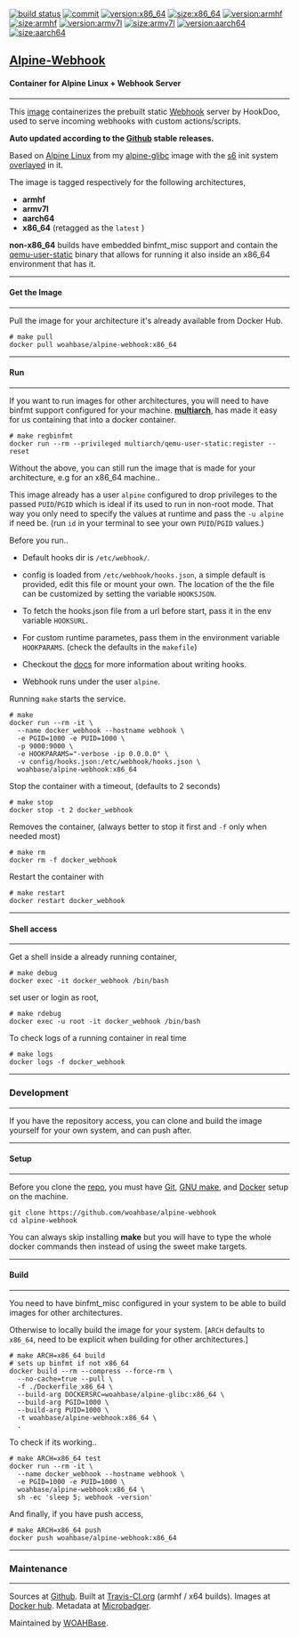 [![build status][251]][232] [![commit][255]][231] [![version:x86_64][256]][235] [![size:x86_64][257]][235] [![version:armhf][258]][236] [![size:armhf][259]][236] [![version:armv7l][260]][237] [![size:armv7l][261]][237] [![version:aarch64][262]][238] [![size:aarch64][263]][238]

## [Alpine-Webhook][234]
#### Container for Alpine Linux + Webhook Server
---

This [image][233] containerizes the prebuilt static [Webhook][135]
server by HookDoo, used to serve incoming webhooks with custom
actions/scripts.

**Auto updated according to the [Github][136] stable releases.**

Based on [Alpine Linux][131] from my [alpine-glibc][132] image with
the [s6][133] init system [overlayed][134] in it.

The image is tagged respectively for the following architectures,
* **armhf**
* **armv7l**
* **aarch64**
* **x86_64** (retagged as the `latest` )

**non-x86_64** builds have embedded binfmt_misc support and contain the
[qemu-user-static][105] binary that allows for running it also inside
an x86_64 environment that has it.

---
#### Get the Image
---

Pull the image for your architecture it's already available from
Docker Hub.

```
# make pull
docker pull woahbase/alpine-webhook:x86_64
```

---
#### Run
---

If you want to run images for other architectures, you will need
to have binfmt support configured for your machine. [**multiarch**][104],
has made it easy for us containing that into a docker container.

```
# make regbinfmt
docker run --rm --privileged multiarch/qemu-user-static:register --reset
```

Without the above, you can still run the image that is made for your
architecture, e.g for an x86_64 machine..

This image already has a user `alpine` configured to drop
privileges to the passed `PUID`/`PGID` which is ideal if its used
to run in non-root mode. That way you only need to specify the
values at runtime and pass the `-u alpine` if need be. (run `id`
in your terminal to see your own `PUID`/`PGID` values.)

Before you run..

* Default hooks dir is `/etc/webhook/`.

* config is loaded from `/etc/webhook/hooks.json`, a simple
  default is provided, edit this file or mount your own. The
  location of the the file can be customized by setting the
  variable `HOOKSJSON`.

* To fetch the hooks.json file from a url before start, pass it in
  the env variable `HOOKSURL`.

* For custom runtime parametes, pass them in the environment
  variable `HOOKPARAMS`. (check the defaults in the `makefile`)

* Checkout the [docs][137] for more information about writing hooks.

* Webhook runs under the user `alpine`.

Running `make` starts the service.

```
# make
docker run --rm -it \
  --name docker_webhook --hostname webhook \
  -e PGID=1000 -e PUID=1000 \
  -p 9000:9000 \
  -e HOOKPARAMS="-verbose -ip 0.0.0.0" \
  -v config/hooks.json:/etc/webhook/hooks.json \
  woahbase/alpine-webhook:x86_64
```

Stop the container with a timeout, (defaults to 2 seconds)

```
# make stop
docker stop -t 2 docker_webhook
```

Removes the container, (always better to stop it first and `-f`
only when needed most)

```
# make rm
docker rm -f docker_webhook
```

Restart the container with

```
# make restart
docker restart docker_webhook
```

---
#### Shell access
---

Get a shell inside a already running container,

```
# make debug
docker exec -it docker_webhook /bin/bash
```

set user or login as root,

```
# make rdebug
docker exec -u root -it docker_webhook /bin/bash
```

To check logs of a running container in real time

```
# make logs
docker logs -f docker_webhook
```

---
### Development
---

If you have the repository access, you can clone and
build the image yourself for your own system, and can push after.

---
#### Setup
---

Before you clone the [repo][231], you must have [Git][101], [GNU make][102],
and [Docker][103] setup on the machine.

```
git clone https://github.com/woahbase/alpine-webhook
cd alpine-webhook
```
You can always skip installing **make** but you will have to
type the whole docker commands then instead of using the sweet
make targets.

---
#### Build
---

You need to have binfmt_misc configured in your system to be able
to build images for other architectures.

Otherwise to locally build the image for your system.
[`ARCH` defaults to `x86_64`, need to be explicit when building
for other architectures.]

```
# make ARCH=x86_64 build
# sets up binfmt if not x86_64
docker build --rm --compress --force-rm \
  --no-cache=true --pull \
  -f ./Dockerfile_x86_64 \
  --build-arg DOCKERSRC=woahbase/alpine-glibc:x86_64 \
  --build-arg PGID=1000 \
  --build-arg PUID=1000 \
  -t woahbase/alpine-webhook:x86_64 \
  .
```

To check if its working..

```
# make ARCH=x86_64 test
docker run --rm -it \
  --name docker_webhook --hostname webhook \
  -e PGID=1000 -e PUID=1000 \
  woahbase/alpine-webhook:x86_64 \
  sh -ec 'sleep 5; webhook -version'
```

And finally, if you have push access,

```
# make ARCH=x86_64 push
docker push woahbase/alpine-webhook:x86_64
```

---
### Maintenance
---

Sources at [Github][106]. Built at [Travis-CI.org][107] (armhf / x64 builds). Images at [Docker hub][108]. Metadata at [Microbadger][109].

Maintained by [WOAHBase][204].

[101]: https://git-scm.com
[102]: https://www.gnu.org/software/make/
[103]: https://www.docker.com
[104]: https://hub.docker.com/r/multiarch/qemu-user-static/
[105]: https://github.com/multiarch/qemu-user-static/releases/
[106]: https://github.com/
[107]: https://travis-ci.org/
[108]: https://hub.docker.com/
[109]: https://microbadger.com/

[131]: https://alpinelinux.org/
[132]: https://hub.docker.com/r/woahbase/alpine-glibc
[133]: https://skarnet.org/software/s6/
[134]: https://github.com/just-containers/s6-overlay
[135]: https://www.hookdoo.com/
[136]: https://github.com/adnanh/webhook
[137]: https://github.com/adnanh/webhook/tree/master/docs

[201]: https://github.com/woahbase
[202]: https://travis-ci.org/woahbase/
[203]: https://hub.docker.com/u/woahbase
[204]: https://woahbase.online/

[231]: https://github.com/woahbase/alpine-webhook
[232]: https://travis-ci.org/woahbase/alpine-webhook
[233]: https://hub.docker.com/r/woahbase/alpine-webhook
[234]: https://woahbase.online/#/images/alpine-webhook
[235]: https://microbadger.com/images/woahbase/alpine-webhook:x86_64
[236]: https://microbadger.com/images/woahbase/alpine-webhook:armhf
[237]: https://microbadger.com/images/woahbase/alpine-webhook:armv7l
[238]: https://microbadger.com/images/woahbase/alpine-webhook:aarch64

[251]: https://travis-ci.org/woahbase/alpine-webhook.svg?branch=master

[255]: https://images.microbadger.com/badges/commit/woahbase/alpine-webhook.svg

[256]: https://images.microbadger.com/badges/version/woahbase/alpine-webhook:x86_64.svg
[257]: https://images.microbadger.com/badges/image/woahbase/alpine-webhook:x86_64.svg

[258]: https://images.microbadger.com/badges/version/woahbase/alpine-webhook:armhf.svg
[259]: https://images.microbadger.com/badges/image/woahbase/alpine-webhook:armhf.svg

[260]: https://images.microbadger.com/badges/version/woahbase/alpine-webhook:armv7l.svg
[261]: https://images.microbadger.com/badges/image/woahbase/alpine-webhook:armv7l.svg

[262]: https://images.microbadger.com/badges/version/woahbase/alpine-webhook:aarch64.svg
[263]: https://images.microbadger.com/badges/image/woahbase/alpine-webhook:aarch64.svg
